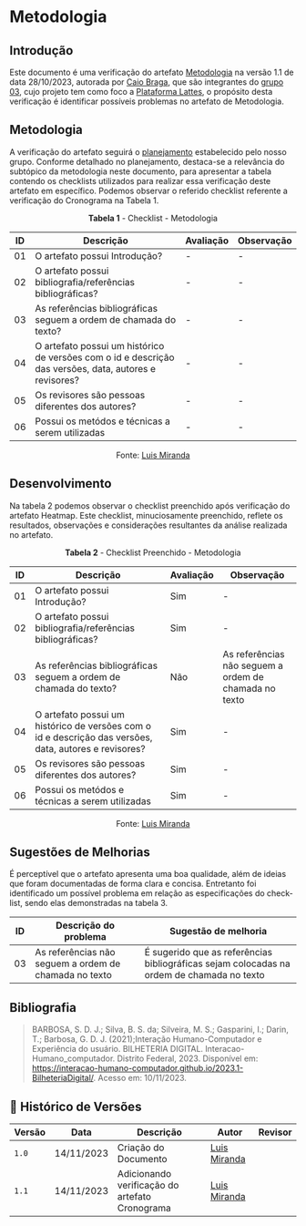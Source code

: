 # Metodologia
 
## Introdução

Este documento é uma verificação do artefato [Metodologia](https://interacao-humano-computador.github.io/2023.2-PlataformaLattes/planejamento/metodologia/) na versão 1.1 de data 28/10/2023, autorada por [Caio Braga](https://github.com/caioalvesbraga), que são integrantes 
do [grupo 03](https://interacao-humano-computador.github.io/2023.2-PlataformaLattes/), cujo projeto tem como foco a [Plataforma Lattes](https://www.lattes.cnpq.br/), o propósito desta verificação é identificar 
possíveis problemas no artefato de Metodologia.

## Metodologia 

A verificação do artefato seguirá o [planejamento](https://interacao-humano-computador.github.io/2023.2-Ventoy/verificacao/planejamendoDaVerificacao/) estabelecido pelo nosso grupo. Conforme detalhado no planejamento, 
destaca-se a relevância do subtópico da metodologia neste documento, para apresentar a tabela contendo os checklists utilizados para realizar essa verificação deste artefato em específico. 
Podemos observar o referido checklist referente a verificação do Cronograma na Tabela 1. 

<center>

**Tabela 1** - Checklist - Metodologia

| ID | Descrição                                                                                                                      | Avaliação  | Observação                                                             |
|----|--------------------------------------------------------------------------------------------------------------------------------|------------|------------------------------------------------------------------------|
| 01  | O artefato possui Introdução?                                                                                                  | -          | -       |
| 02  | O artefato possui bibliografia/referências bibliográficas?                                                                     | -          | -  |
| 03  | As referências bibliográficas seguem a ordem de chamada do texto?                      |     -      |         -          |  
| 04  | O artefato possui um histórico de versões com o id e descrição das versões, data, autores e revisores?                         | -          | -    |
| 05  | Os revisores são pessoas diferentes dos autores?                                    | -        | - |
| 06  | Possui os metódos e técnicas a serem utilizadas                                                | -          | -         |

Fonte: [Luis Miranda](https://github.com/LuisMiranda10) 

</center>

## Desenvolvimento 

Na tabela 2 podemos observar o checklist preenchido após verificação do artefato Heatmap. Este checklist, minuciosamente preenchido, reflete os resultados, observações e considerações resultantes da análise realizada no artefato.

<center>

**Tabela 2** - Checklist Preenchido - Metodologia

| ID | Descrição                                                                                                                      | Avaliação  | Observação                                                             |
|----|--------------------------------------------------------------------------------------------------------------------------------|------------|------------------------------------------------------------------------|
| 01  | O artefato possui Introdução?                                                                                                  | Sim         | -       |
| 02  | O artefato possui bibliografia/referências bibliográficas?                                                                     | Sim         | -  | 
| 03  | As referências bibliográficas seguem a ordem de chamada do texto?                      | Não          | As referências não seguem a ordem de chamada no texto    |
| 04  | O artefato possui um histórico de versões com o id e descrição das versões, data, autores e revisores?                         | Sim          | -    |
| 05  | Os revisores são pessoas diferentes dos autores?                                    | Sim      | - |
| 06  | Possui os metódos e técnicas a serem utilizadas                                                | Sim          | -         |

Fonte: [Luis Miranda](https://github.com/LuisMiranda10) 

</center>

## Sugestões de Melhorias

É perceptível que o artefato apresenta uma boa qualidade, além de ideias que foram documentadas de forma clara e concisa. Entretanto foi identificado um possível problema em relação as especificações do check-list, sendo elas demonstradas na tabela 3. 

| ID | Descrição do problema | Sugestão de melhoria |
| --- | ---------------------| ---------------------- |
| 03  | As referências não seguem a ordem de chamada no texto           | É sugerido que as referências bibliográficas sejam colocadas na ordem de chamada no texto     |

## Bibliografia

> BARBOSA, S. D. J.; Silva, B. S. da; Silveira, M. S.; Gasparini, I.; Darin, T.; Barbosa, G. D. J. (2021);Interação Humano-Computador e Experiência do usuário.
> BILHETERIA DIGITAL. Interacao-Humano_computador. Distrito Federal, 2023. Disponível em: <https://interacao-humano-computador.github.io/2023.1-BilheteriaDigital/>. Acesso em: 10/11/2023.<br>

## 📑 Histórico de Versões

| Versão | Data       | Descrição                                       | Autor                                          | Revisor                                      |
| ------ | ---------- | ----------------------------------------------- | -----------------------------------------------| ---------------------------------------------|
| `1.0`  | 14/11/2023 | Criação do Documento | [Luis Miranda](https://github.com/LuisMiranda10)   |    |
| `1.1`  | 14/11/2023 | Adicionando verificação do artefato Cronograma  |  [Luis Miranda](https://github.com/LuisMiranda10)  |  |

